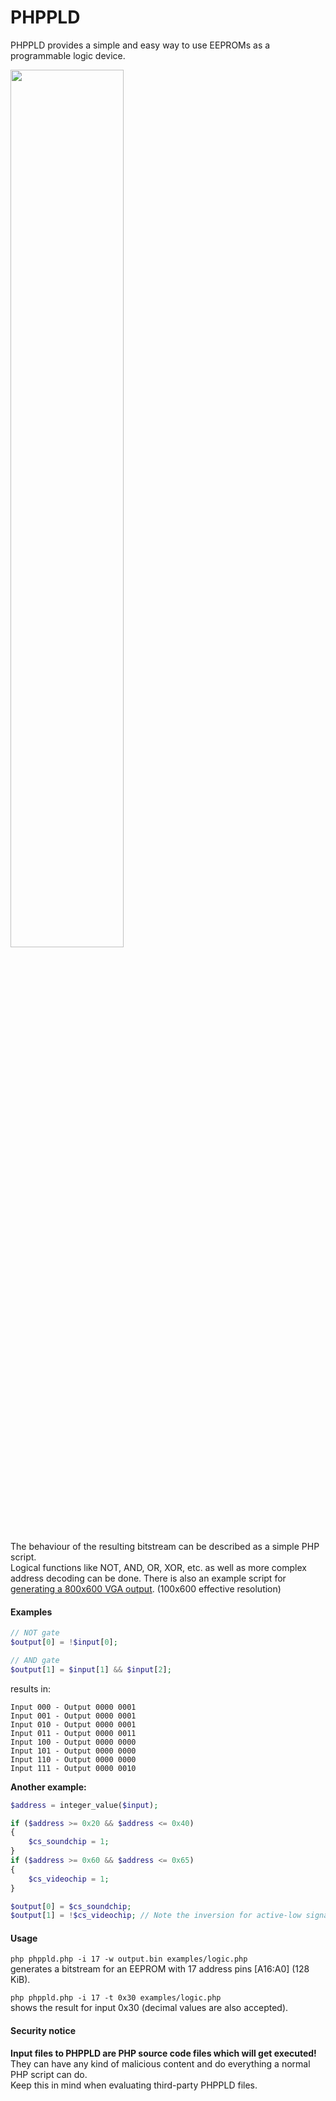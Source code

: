 # PHPPLD
PHPPLD provides a simple and easy way to use EEPROMs as a programmable logic device.  

<img src="https://screenshot.tbspace.de/uesokwrvfpc.jpg" width="60%">

The behaviour of the resulting bitstream can be described as a simple PHP script.  
Logical functions like NOT, AND, OR, XOR, etc. as well as more complex address decoding can be done. 
There is also an example script for [generating a 800x600 VGA output](examples/vga.php). (100x600 effective resolution) 

#### Examples
```php
// NOT gate
$output[0] = !$input[0];

// AND gate
$output[1] = $input[1] && $input[2];
```  
results in: 
```
Input 000 - Output 0000 0001
Input 001 - Output 0000 0001
Input 010 - Output 0000 0001
Input 011 - Output 0000 0011
Input 100 - Output 0000 0000
Input 101 - Output 0000 0000
Input 110 - Output 0000 0000
Input 111 - Output 0000 0010
```

__Another example:__ 
```php
$address = integer_value($input);

if ($address >= 0x20 && $address <= 0x40)
{
	$cs_soundchip = 1; 
}
if ($address >= 0x60 && $address <= 0x65)
{
	$cs_videochip = 1; 
}

$output[0] = $cs_soundchip; 
$output[1] = !$cs_videochip; // Note the inversion for active-low signals
```

#### Usage
`php phppld.php -i 17 -w output.bin examples/logic.php`  
generates a bitstream for an EEPROM with 17 address pins [A16:A0] (128 KiB).  

`php phppld.php -i 17 -t 0x30 examples/logic.php`  
shows the result for input 0x30 (decimal values are also accepted).

#### Security notice
__Input files to PHPPLD are PHP source code files which will get executed!__  
They can have any kind of malicious content and do everything a normal PHP script can do.  
Keep this in mind when evaluating third-party PHPPLD files.